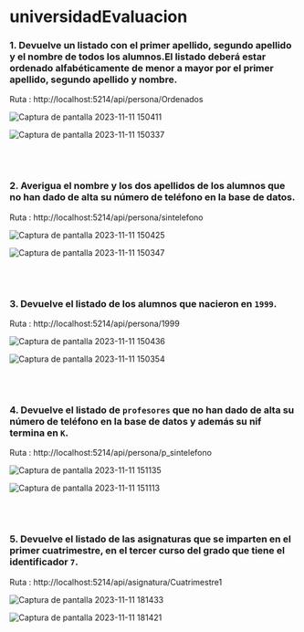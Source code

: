 
# universidadEvaluacion

### 1. Devuelve un listado con el primer apellido, segundo apellido y el nombre de todos los alumnos.El listado deberá estar ordenado alfabéticamente de menor a mayor por el primer apellido, segundo apellido y nombre.

Ruta : http://localhost:5214/api/persona/Ordenados

![Captura de pantalla 2023-11-11 150411](https://github.com/julianlpz69/universidadEvaluacion/assets/131847060/dc38f463-774f-4815-bb85-97cf2b5d6f24)

![Captura de pantalla 2023-11-11 150337](https://github.com/julianlpz69/universidadEvaluacion/assets/131847060/8f796ef7-08f8-416b-9ee2-e5bc668006cb)

<br><br>


### 2. Averigua el nombre y los dos apellidos de los alumnos que **no** han dado de alta su número de teléfono en la base de datos.

Ruta : http://localhost:5214/api/persona/sintelefono

![Captura de pantalla 2023-11-11 150425](https://github.com/julianlpz69/universidadEvaluacion/assets/131847060/6e076bd6-38b7-4b16-9b81-daa5af700994)

![Captura de pantalla 2023-11-11 150347](https://github.com/julianlpz69/universidadEvaluacion/assets/131847060/acf919e0-93fc-4e9d-a3a8-7d71263875cb)

<br><br>


### 3. Devuelve el listado de los alumnos que nacieron en `1999`.

Ruta : http://localhost:5214/api/persona/1999

![Captura de pantalla 2023-11-11 150436](https://github.com/julianlpz69/universidadEvaluacion/assets/131847060/d1bbe315-1b7c-49fc-8817-2700648004f4)

![Captura de pantalla 2023-11-11 150354](https://github.com/julianlpz69/universidadEvaluacion/assets/131847060/28eeff65-50b9-4e12-ba05-3ec6469a4792)

<br><br>


### 4. Devuelve el listado de `profesores` que **no** han dado de alta su número de teléfono en la base de datos y además su nif termina en `K`.

Ruta : http://localhost:5214/api/persona/p_sintelefono

![Captura de pantalla 2023-11-11 151135](https://github.com/julianlpz69/universidadEvaluacion/assets/131847060/58866a9b-a7d1-4dbe-9b5b-c200a86c0803)

![Captura de pantalla 2023-11-11 151113](https://github.com/julianlpz69/universidadEvaluacion/assets/131847060/1e68bad7-f964-4414-b4e9-30090da71def)


<br><br>


### 5. Devuelve el listado de las asignaturas que se imparten en el primer cuatrimestre, en el tercer curso del grado que tiene el identificador `7`.

Ruta : http://localhost:5214/api/asignatura/Cuatrimestre1

![Captura de pantalla 2023-11-11 181433](https://github.com/julianlpz69/universidadEvaluacion/assets/131847060/40e063c6-ae01-455a-85e4-d07ee0333c14)

![Captura de pantalla 2023-11-11 181421](https://github.com/julianlpz69/universidadEvaluacion/assets/131847060/7daaba9e-654d-4f89-b924-256a24ee74e6)
